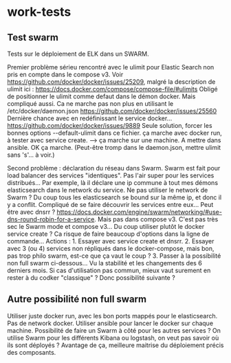 # work-tests

## Test swarm 

Tests sur le déploiement de ELK dans un SWARM.

Premier problème sérieu rencontré avec le ulimit pour Elastic Search non pris en compte dans le compose v3.
Voir https://github.com/docker/docker/issues/25209, malgré la description de ulimit ici : https://docs.docker.com/compose/compose-file/#ulimits
Obligé de positionner le ulimit comme defaut dans le démon docker. 
Mais compliqué aussi. Ca ne marche pas non plus en utilisant le /etc/docker/daemon.json https://github.com/docker/docker/issues/25560
Dernière chance avec en redéfinissant le service docker... https://github.com/docker/docker/issues/9889
Seule solution, forcer les bonnes options --default-ulimit dans ce fichier. ça marche avec docker run, à tester avec service create.
 --> ça marche sur une machine. A mettre dans ansible. OK ça marche.
(Peut-être tromp dans le daemon.json, mettre ulimit sans 's'... à voir.)

Second problème : déclaration du réseau dans Swarm. Swarm est fait pour load balancer des services "identiques". Pas l'air super pour les services distribués... Par exemple, là il déclare une ip commune à tout mes démons elasticsearch dans le network du service. Ne pas utiliser le network de Swarm ? Du coup tous les elasticsearch se bound sur la même ip, et donc il y a conflit. Compliqué de se faire découvrir les services entre eux... Peut être avec dnsrr ? https://docs.docker.com/engine/swarm/networking/#use-dns-round-robin-for-a-service. Mais pas dans compose v3.
C'est pas très sec le Swarm mode et compose v3...
Du coup utiliser plutôt le docker service create ? Ca risque de faire beaucoup d'options dans la ligne de commande...
 Actions : 1. Essayer avec service create et dnsrr.
           2. Essayer avec 3 (ou 4) services non répliqués dans le docker-compose, mais bon, pas trop philo swarm, est-ce que ça vaut le coup ?
           3. Passer à la possibilité non full swarm ci-dessous...
Vu la stabilité et les changements des 6 derniers mois. Si cas d'utilisation pas commun, mieux vaut surement en rester à du codker "classique" ? Donc possibilité suivante ?


## Autre possibilité non full swarm

Utiliser juste docker run, avec les bon ports mappés pour le elasticsearch.
Pas de network docker.
Utiliser ansible pour lancer le docker sur chaque machine.
Possibilité de faire un Swarm à côté pour les autres services ? On utilise Swarm pour les différents Kibana ou logstash, on veut pas savoir où ils sont déployés ?
Avantage de ça, meilleure maitrise du déploiement précis des composants.